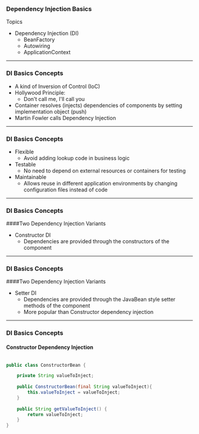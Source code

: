 ### Dependency Injection BasicsTopics* Dependency Injection (DI)  * BeanFactory  * Autowiring  * ApplicationContext---### DI Basics Concepts* A kind of Inversion of Control (IoC)* Hollywood Principle:  * Don&#39;t call me, I&#39;ll call you* Container resolves (injects) dependencies of components by setting implementation object (push)* Martin Fowler calls Dependency Injection---### DI Basics Concepts* Flexible  * Avoid adding lookup code in business logic* Testable  * No need to depend on external resources or containers for testing* Maintainable  * Allows reuse in different application environments by changing configuration files instead of code  ---### DI Basics Concepts####Two Dependency Injection Variants* Constructor DI  * Dependencies are provided through the constructors of the component   ---### DI Basics Concepts####Two Dependency Injection Variants* Setter DI  * Dependencies are provided through the JavaBean style setter methods of the component  * More popular than Constructor dependency injection  ---### DI Basics Concepts#### Constructor  Dependency Injection```Javapublic class ConstructorBean {	private String valueToInject;		public ConstructorBean(final String valueToInject){		this.valueToInject = valueToInject;	}		public String getValueToInject() {		return valueToInject;	}		}```